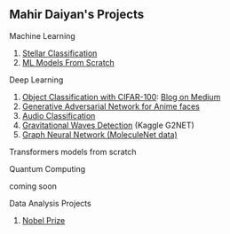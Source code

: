 ## Mahir Daiyan's Projects

Machine Learning
1. [Stellar Classification](https://github.com/MHRDYN7/stellar-classification/blob/main/STELLAR_CLASSIFICATION.ipynb)
2. [ML Models From Scratch](https://colab.research.google.com/drive/1T9K9AbhCRGIaY178Jb34g2Q7xDqY1-g9)

Deep Learning
1. [Object Classification with CIFAR-100](https://colab.research.google.com/drive/19ltCjjQ5aI_1DgOoHy4JSdLU6Ayf2SkM): [Blog on Medium](https://medium.com/@mahir15daiyan/exploration-of-the-hidden-statistics-behind-the-nobel-prize-using-pandas-8042496f0c92?source=user_profile---------0----------------------------)
2. [Generative Adversarial Network for Anime faces](https://colab.research.google.com/drive/18n4YCW54M5bngKnZrIPQiX993k8V8Fi5) 
3. [Audio Classification](https://colab.research.google.com/drive/1M_eofb8qzbNT6ds2psSPblwRwoXsIYvw)
5. [Gravitational Waves Detection](https://colab.research.google.com/drive/1FPQIVYLw3_SxnClacjwCg1uJ7JhuM8SO?usp=sharing) (Kaggle G2NET)
6. [Graph Neural Network (MoleculeNet data)](https://colab.research.google.com/drive/1nBIGB8EWFUMRsO_xHWfe2qRxMSbz1QHI?usp=sharing)

Transformers models from scratch

Quantum Computing 

coming soon

Data Analysis Projects
1. [Nobel Prize](https://medium.com/@mahir15daiyan/exploration-of-the-hidden-statistics-behind-the-nobel-prize-using-pandas-8042496f0c92?source=user_profile---------0----------------------------) 
 
